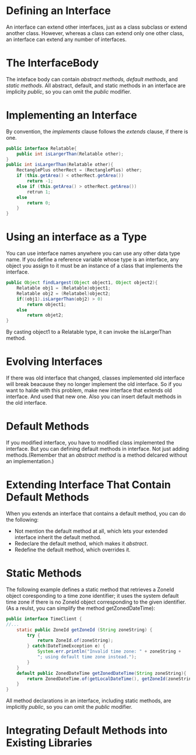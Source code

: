 Defining an Interface
===
An interface can extend other interfaces, just as a class subclass or extend another class.
However, whereas a class can extend only one other class, an interface can extend any number of interfaces.

The InterfaceBody
===
The inteface body can contain *abstract methods, default methods*, and *static methods*.
All abstract, default, and static methods in an interface are implicity *public*, so you can omit the *public* modifier.

Implementing an Interface
===
By convention, the *implements* clause follows the *extends* clause, if there is one.

```java
public interface Relatable{
	public int isLargerThan(Relatable other);
}
public int isLargerThan(Relatable other){
	RectanglePlus otherRect = (RectanglePlus) other;
	if (this.getArea() < otherRect.getArea())
		return -1;
	else if (this.getArea() > otherRect.getArea())
		retrun 1;
	else
		return 0;
	}
}
```
Using an interface as a Type
===
You can use interface names anywhere you can use any other data type name.
If you define a reference variable whose type is an interface, any object you assign to it must be an instance of a class that implements the interface.
```java
public Object findLargest(Object object1, Object object2){
	Relatable obj1 = (Relatable)object1;
	Relatable obj2 = (Relatabel)object2;
	if((obj1).isLargerThan(obj2) > 0)
		return object1;
	else
		return objet2;
}
```
By casting object1 to a Relatable type, it can invoke the isLargerThan method.

Evolving Interfaces
===
If there was old interface that changed, classes implemented old interface will break beacause they no longer implement the old interface.
So if you want to halde with this problem, make new interface that extends old interface. And used that new one.
Also you can insert default methods in the old interface.

Default Methods
===
If you modified interface, you have to modified class implemented the interface.
But you can defining default methods in interface. Not just adding methods.(Remember that an *abstract method* is a method delcared without an implementation.)

Extending Interface That Contain Default Methods
===
When you extends an interface that contains a default method, you can do the following:
* Not mention the default method at all, which lets your extended interface inherit the default method.
* Redeclare the default method, which makes it *abstract*.
* Redefine the default method, which overrides it.

Static Methods
===
The following example defines a static method that retrieves a ZoneId object coresponding to a time zone identifier; it uses the system default time zone if there is no ZoneId object corresponding to the given identifier.(As a reulst, you can simplify the method getZonedDateTime):
```java
public interface TimeClient {
//...
	static public ZoneId getZoneId (String zoneString) {
		try {
			return ZoneId.of(zoneString);
		} catch(DateTimeException e) {
			System.err.println("Invalid time zone: " + zoneString +
			"; using default time zone instead.");
		}
	}
	default public ZonedDateTime getZonedDateTime(String zoneString){
		return ZonedDateTime.of(getLocalDateTime(), getZoneId(zoneString));
	}
}
```
All method declarations in an interface, including static methods, are implicitly *public*, so you can omit the *public* modifier.

Integrating Default Methods into Existing Libraries
===

















